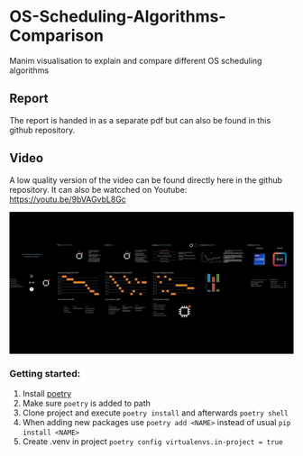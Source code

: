 # OS-Scheduling-Algorithms-Comparison
Manim visualisation to explain and compare different OS scheduling algorithms 

## Report
The report is handed in as a separate pdf but can also be found in this github repository. 

## Video
A low quality version of the video can be found directly here in the github repository.
It can also be watcched on Youtube: https://youtu.be/9bVAGvbL8Gc

![Endcard Video](./img/Endcard.png)

### Getting started:
1. Install [poetry](https://python-poetry.org/docs/basic-usage/) 
2. Make sure ``poetry`` is added to path 
3. Clone project and execute ``poetry install`` and afterwards ``poetry shell``
4. When adding new packages use ``poetry add <NAME>`` instead of usual ``pip install <NAME>``
5. Create .venv in project ``poetry config virtualenvs.in-project = true``
